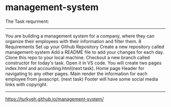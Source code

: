 # management-system

The Task requrment:
*************************************************************************************************************************************
You are building a management system for a company, where they can organize their employees with their information and filter them. 8
    Requirements
      Set up your Github Repository
Create a new repository called management-system
Add a README file to add your changes for each day.
Clone this repo to your local machine.
Checkout a new branch called constructor for today's task.
Open it in VS code.
You will create two pages index.html and accounting.html(next task).
Home page
Header for navigating to any other pages.
Main render the information for each employee from javascript. (next task)
Footer will have some social media links with copyright.

**********************************************************************************************************************
https://turkyeh.github.io/management-system/
